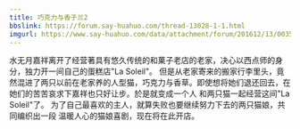 ```yaml
---
title: 巧克力与香子兰2
bbslink: https://forum.say-huahuo.com/thread-13028-1-1.html
imgurl: https://www.say-huahuo.com/data/attachment/forum/201612/13/003513wc5ql6wvtwalrw3n.jpg
---
```


水无月嘉祥离开了经营著具有悠久传统的和菓子老店的老家，决心以西点师的身分，独力开一间自己的蛋糕店&quot;La Soleil&quot;。
但是从老家寄来的搬家行李里头，竟然混进了两只以前在老家养的人型猫，巧克力与香草。即使想将她们退还回去，在她们的苦苦哀求下嘉祥也只好让步。於是就变成一个人 和两只猫一起经营这间&quot;La Soleil&quot;了。 
为了自己最喜欢的主人，就算失败也要继续努力下去的两只猫娘，共同编织出一段 温暖人心的猫娘喜剧，现在将在此开店。<!--more-->
